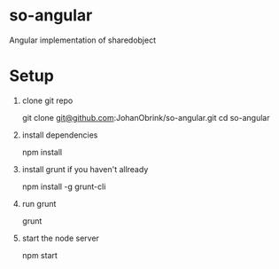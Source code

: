 so-angular
==========

Angular implementation of sharedobject

# Setup

1. clone git repo

    git clone git@github.com:JohanObrink/so-angular.git
    cd so-angular

2. install dependencies

    npm install

3. install grunt if you haven't allready

    npm install -g grunt-cli

4. run grunt

    grunt

5. start the node server

    npm start
